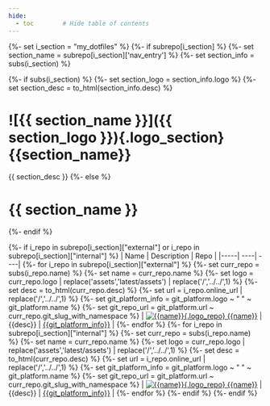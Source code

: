 ```yaml
---
hide:
  - toc        # Hide table of contents
---
```



{%- set i_section = "my_dotfiles" %}
{%- if subrepo[i_section] %}
{%-   set section_name = subrepo[i_section]['nav_entry'] %}
{%-   set section_info = subs(i_section) %}

{%-   if subs(i_section) %}
{%-     set section_logo = section_info.logo %}
{%-     set section_desc = to_html(section_info.desc) %}
# ![{{ section_name }}]({{ section_logo }}){.logo_section} {{section_name}}

{{ section_desc }}
{%-   else %}
# {{ section_name }}
{%-   endif %}

{%-   if i_repo in subrepo[i_section]["external"] or i_repo in subrepo[i_section]["internal"] %}
| Name | Description | Repo |
|-----| ----| ----|
{%-     for i_repo in subrepo[i_section]["external"] %}
{%-       set curr_repo = subs(i_repo.name) %}
{%-       set name = curr_repo.name %}
{%-       set logo = curr_repo.logo | replace('assets','latest/assets') | replace('/','../../',1) %}
{%-       set desc = to_html(curr_repo.desc) %}
{%-       set url = i_repo.online_url | replace('/','../../',1) %}
{%-       set git_platform_info = git_platform.logo ~ " " ~ git_platform.name  %}
{%-       set git_repo_url = git_platform.url ~ curr_repo.git_slug_with_namespace %}
| [![{{name}}]({{logo}}){.logo_repo} {{name}}]({{url}}) | {{desc}} | [{{git_platform_info}}]({{git_repo_url}}) |
{%-     endfor %}
{%-     for i_repo in subrepo[i_section]["internal"] %}
{%-       set curr_repo = subs(i_repo.name) %}
{%-       set name = curr_repo.name %}
{%-       set logo = curr_repo.logo | replace('assets','latest/assets') | replace('/','../../',1) %}
{%-       set desc = to_html(curr_repo.desc) %}
{%-       set url = i_repo.online_url | replace('/','../../',1) %}
{%-       set git_platform_info = git_platform.logo ~ " " ~ git_platform.name  %}
{%-       set git_repo_url = git_platform.url ~ curr_repo.git_slug_with_namespace %}
| [![{{name}}]({{logo}}){.logo_repo} {{name}}]({{url}}) | {{desc}} | [{{git_platform_info}}]({{git_repo_url}}) |
{%-     endfor %}
{%-   endif %}
{%- endif %}


